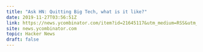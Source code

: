```yaml
---
title: "Ask HN: Quitting Big Tech, what is it like?"
date: 2019-11-27T03:56:51Z
link: https://news.ycombinator.com/item?id=21645117&utm_medium=RSS&utm_source=hune
site: news.ycombinator.com
topic: Hacker News
draft: false
---
```

